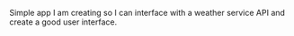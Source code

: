 Simple app I am creating so I can interface with a weather service API and create a good user interface.
